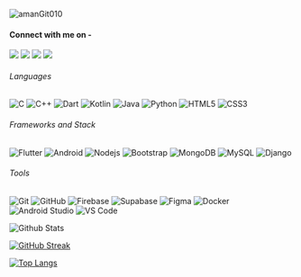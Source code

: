 <p align="left"> <img src="https://komarev.com/ghpvc/?username=amanGit010" alt="amanGit010" /> </p> 

#### Connect with me on - 
[<img src="https://img.shields.io/badge/linkedin-%230077B5.svg?&style=for-the-badge&logo=linkedin&logoColor=white" />](https://www.linkedin.com/in/amanjot-singh-7b09b6220/) 
[<img src = "https://img.shields.io/badge/Twitter-1DA1F2?style=for-the-badge&logo=twitter&logoColor=white">](https://twitter.com/amans_twt)
[<img src ="https://img.shields.io/badge/Gmail-%23E4405F.svg?&style=for-the-badge&logo=gmail&logoColor=white">](mailto:amanjot3290@gmail.com)
[<img src = "https://img.shields.io/badge/-LeetCode-FFA116?style=for-the-badge&logo=LeetCode&logoColor=black">](https://leetcode.com/amanLeet01/)


###### Languages
![C](https://img.shields.io/badge/C-00599C?style=for-the-badge&logo=c&logoColor=white)
![C++](https://img.shields.io/badge/C%2B%2B-00599C?style=for-the-badge&logo=c%2B%2B&logoColor=white)
![Dart](https://img.shields.io/badge/Dart-0175C2?style=for-the-badge&logo=dart&logoColor=white)
![Kotlin](https://img.shields.io/badge/Kotlin-0095D5?&style=for-the-badge&logo=kotlin&logoColor=white)
![Java](https://img.shields.io/badge/java-%23ED8B00.svg?style=for-the-badge&logo=openjdk&logoColor=white)
![Python](https://img.shields.io/badge/Python-FFD43B?style=for-the-badge&logo=python&logoColor=blue)
![HTML5](https://img.shields.io/badge/-HTML5-E34F26?style=for-the-badge&logo=html5&logoColor=white)
![CSS3](https://img.shields.io/badge/-CSS3-1572B6?style=for-the-badge&logo=css3)


###### Frameworks and Stack
![Flutter](https://img.shields.io/badge/-Flutter-blue?style=for-the-badge&logo=flutter)
![Android](https://img.shields.io/badge/-Android-green?style=for-the-badge&logo=android)
![Nodejs](https://img.shields.io/badge/-Nodejs-black?style=for-the-badge&logo=Node.js)
![Bootstrap](https://img.shields.io/badge/-Bootstrap-563D7C?style=for-the-badge&logo=bootstrap)
![MongoDB](https://img.shields.io/badge/-MongoDB-black?style=for-the-badge&logo=mongodb)
![MySQL](https://img.shields.io/badge/-MySQL-pink?style=for-the-badge&logo=mysql)
![Django](https://img.shields.io/badge/Django-092E20?style=for-the-badge&logo=django&logoColor=green)


###### Tools
![Git](https://img.shields.io/badge/-Git-black?style=for-the-badge&logo=git)
![GitHub](https://img.shields.io/badge/-GitHub-181717?style=for-the-badge&logo=github)
![Firebase](https://img.shields.io/badge/-Firebase-181717?style=for-the-badge&logo=firebase)
![Supabase](https://img.shields.io/badge/Supabase-181818?style=for-the-badge&logo=supabase&logoColor=white)
![Figma](https://img.shields.io/badge/Figma-F24E1E?style=for-the-badge&logo=figma&logoColor=white)
![Docker](https://img.shields.io/badge/Docker-2CA5E0?style=for-the-badge&logo=docker&logoColor=white)
![Android Studio](https://img.shields.io/badge/Android_Studio-3DDC84?style=for-the-badge&logo=android-studio&logoColor=white)
![VS Code](https://img.shields.io/badge/VSCode-0078D4?style=for-the-badge&logo=visual%20studio%20code&logoColor=white)

![Github Stats](https://github-readme-stats.vercel.app/api?username=amanGit010&count_private=true&show_icons=true&include_all_commits=true)<br/>

[![GitHub Streak](https://github-readme-streak-stats.herokuapp.com/?user=amanGit010)](https://git.io/streak-stats)

[![Top Langs](https://github-readme-stats.vercel.app/api/top-langs/?username=amanGit010&layout=compact)](https://github.com/anuraghazra/github-readme-stats)

